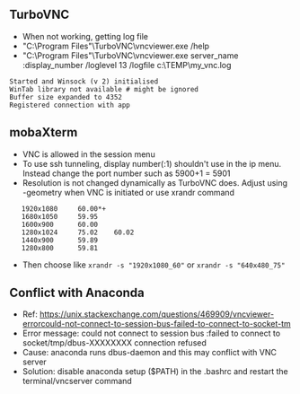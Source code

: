 ## TurboVNC
- When not working, getting log file
- "C:\Program Files"\TurboVNC\vncviewer.exe /help
- "C:\Program Files"\TurboVNC\vncviewer.exe server_name :display_number /loglevel 13 /logfile c:\TEMP\my_vnc.log
```
Started and Winsock (v 2) initialised
WinTab library not available # might be ignored
Buffer size expanded to 4352
Registered connection with app
```
## mobaXterm
- VNC is allowed in the session menu
- To use ssh tunneling, display number(:1) shouldn't use in the ip menu. Instead change the port number such as 5900+1 = 5901
- Resolution is not changed dynamically as TurboVNC does. Adjust using -geometry when VNC is initiated or use xrandr command
```
   1920x1080     60.00*+
   1680x1050     59.95  
   1600x900      60.00  
   1280x1024     75.02    60.02  
   1440x900      59.89  
   1280x800      59.81  
```
- Then choose like `xrandr -s "1920x1080_60"` or `xrandr -s "640x480_75"`

## Conflict with Anaconda
- Ref: https://unix.stackexchange.com/questions/469909/vncviewer-errorcould-not-connect-to-session-bus-failed-to-connect-to-socket-tm
- Error message: could not connect to session bus :failed to connect to socket/tmp/dbus-XXXXXXXX connection refused
- Cause: anaconda runs dbus-daemon and this may conflict with VNC server
- Solution: disable anaconda setup ($PATH) in the .bashrc and restart the terminal/vncserver command
